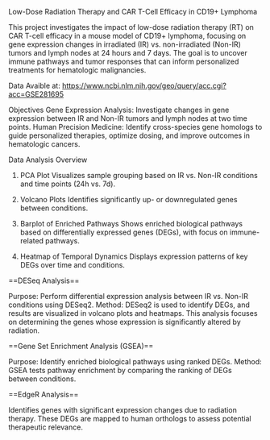 Low-Dose Radiation Therapy and CAR T-Cell Efficacy in CD19+ Lymphoma

This project investigates the impact of low-dose radiation therapy (RT) on CAR T-cell efficacy in a mouse model of CD19+ lymphoma, focusing on gene expression changes in irradiated (IR) vs. non-irradiated (Non-IR) tumors and lymph nodes at 24 hours and 7 days. The goal is to uncover immune pathways and tumor responses that can inform personalized treatments for hematologic malignancies.


Data Avaible at: https://www.ncbi.nlm.nih.gov/geo/query/acc.cgi?acc=GSE281695


Objectives
Gene Expression Analysis: Investigate changes in gene expression between IR and Non-IR tumors and lymph nodes at two time points.
Human Precision Medicine: Identify cross-species gene homologs to guide personalized therapies, optimize dosing, and improve outcomes in hematologic cancers.


Data Analysis Overview

1. PCA Plot
Visualizes sample grouping based on IR vs. Non-IR conditions and time points (24h vs. 7d).

2. Volcano Plots
Identifies significantly up- or downregulated genes between conditions.

3. Barplot of Enriched Pathways
Shows enriched biological pathways based on differentially expressed genes (DEGs), with focus on immune-related pathways.

4. Heatmap of Temporal Dynamics
Displays expression patterns of key DEGs over time and conditions.

==DESeq Analysis==

Purpose: Perform differential expression analysis between IR vs. Non-IR conditions using DESeq2.
Method: DESeq2 is used to identify DEGs, and results are visualized in volcano plots and heatmaps. This analysis focuses on determining the genes whose expression is significantly altered by radiation.

==Gene Set Enrichment Analysis (GSEA)==

Purpose: Identify enriched biological pathways using ranked DEGs.
Method: GSEA tests pathway enrichment by comparing the ranking of DEGs between conditions.


==EdgeR Analysis==

Identifies genes with significant expression changes due to radiation therapy. These DEGs are mapped to human orthologs to assess potential therapeutic relevance.
